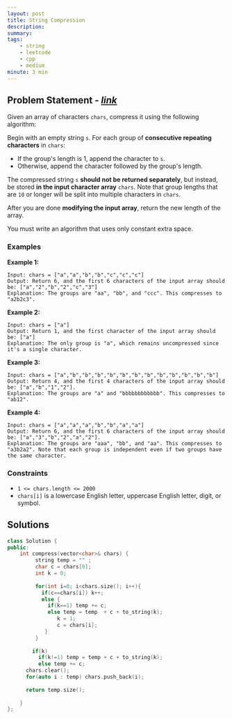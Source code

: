 ```yaml
---
layout: post
title: String Compression
description: 
summary:
tags:
    - string
    - leetcode
    - cpp
    - medium
minute: 3 min
---
```


## Problem Statement - [*link*](https://leetcode.com/problems/string-compression)  
Given an array of characters `chars`, compress it using the following algorithm:

Begin with an empty string `s`. For each group of **consecutive repeating characters** in `chars`:

+ If the group's length is 1, append the character to `s`.
+ Otherwise, append the character followed by the group's length.

The compressed string `s` **should not be returned separately**, but instead, be stored **in the input character array** `chars`. Note that group lengths that are `10` or longer will be split into multiple characters in `chars`.

After you are done **modifying the input array**, return the new length of the array.

You must write an algorithm that uses only constant extra space.

### Examples

**Example 1:**    
```
Input: chars = ["a","a","b","b","c","c","c"]
Output: Return 6, and the first 6 characters of the input array should be: ["a","2","b","2","c","3"]
Explanation: The groups are "aa", "bb", and "ccc". This compresses to "a2b2c3".
```

**Example 2:**   
```
Input: chars = ["a"]
Output: Return 1, and the first character of the input array should be: ["a"]
Explanation: The only group is "a", which remains uncompressed since it's a single character.
```

**Example 3:**   
```
Input: chars = ["a","b","b","b","b","b","b","b","b","b","b","b","b"]
Output: Return 4, and the first 4 characters of the input array should be: ["a","b","1","2"].
Explanation: The groups are "a" and "bbbbbbbbbbbb". This compresses to "ab12".
```

**Example 4:**   
```
Input: chars = ["a","a","a","b","b","a","a"]
Output: Return 6, and the first 6 characters of the input array should be: ["a","3","b","2","a","2"].
Explanation: The groups are "aaa", "bb", and "aa". This compresses to "a3b2a2". Note that each group is independent even if two groups have the same character.
```

### Constraints
+ `1 <= chars.length <= 2000`
+ `chars[i]` is a lowercase English letter, uppercase English letter, digit, or symbol.

## Solutions

```cpp
class Solution {
public:
    int compress(vector<char>& chars) {
         string temp = "" ; 
         char c = chars[0];
         int k = 0;
        
         for(int i=0; i<chars.size(); i++){
           if(c==chars[i]) k++;
           else {
             if(k==1) temp += c;
             else temp = temp  + c + to_string(k);      
                k = 1;
                c = chars[i];
            }
         }
        
        if(k) 
          if(k!=1) temp = temp + c + to_string(k);
          else temp += c;
      chars.clear();
      for(auto i : temp) chars.push_back(i);
       
      return temp.size();
        
    }
};
```

